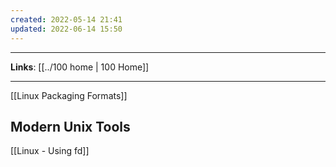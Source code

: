 ```yaml
---
created: 2022-05-14 21:41
updated: 2022-06-14 15:50
---
```

---
**Links**: [[../100 home | 100 Home]]

---
[[Linux Packaging Formats]]

## Modern Unix Tools
[[Linux - Using fd]]
